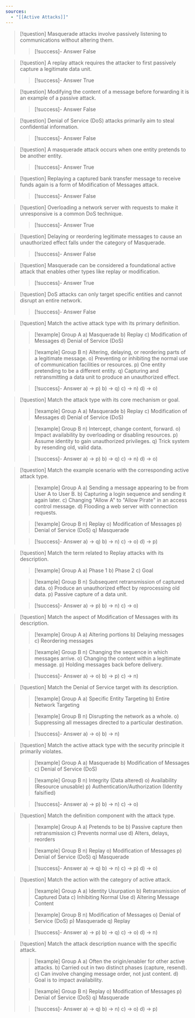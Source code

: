 ```yaml
---
sources:
  - "[[Active Attacks]]"
---
```

> [!question] Masquerade attacks involve passively listening to communications without altering them.
>> [!success]- Answer
>> False

> [!question] A replay attack requires the attacker to first passively capture a legitimate data unit.
>> [!success]- Answer
>> True

> [!question] Modifying the content of a message before forwarding it is an example of a passive attack.
>> [!success]- Answer
>> False

> [!question] Denial of Service (DoS) attacks primarily aim to steal confidential information.
>> [!success]- Answer
>> False

> [!question] A masquerade attack occurs when one entity pretends to be another entity.
>> [!success]- Answer
>> True

> [!question] Replaying a captured bank transfer message to receive funds again is a form of Modification of Messages attack.
>> [!success]- Answer
>> False

> [!question] Overloading a network server with requests to make it unresponsive is a common DoS technique.
>> [!success]- Answer
>> True

> [!question] Delaying or reordering legitimate messages to cause an unauthorized effect falls under the category of Masquerade.
>> [!success]- Answer
>> False

> [!question] Masquerade can be considered a foundational active attack that enables other types like replay or modification.
>> [!success]- Answer
>> True

> [!question] DoS attacks can only target specific entities and cannot disrupt an entire network.
>> [!success]- Answer
>> False

> [!question] Match the active attack type with its primary definition.
>> [!example] Group A
>> a) Masquerade
>> b) Replay
>> c) Modification of Messages
>> d) Denial of Service (DoS)
>
>> [!example] Group B
>> n) Altering, delaying, or reordering parts of a legitimate message.
>> o) Preventing or inhibiting the normal use of communication facilities or resources.
>> p) One entity pretending to be a different entity.
>> q) Capturing and retransmitting a data unit to produce an unauthorized effect.
>
>> [!success]- Answer
>> a) -> p)
>> b) -> q)
>> c) -> n)
>> d) -> o)

> [!question] Match the attack type with its core mechanism or goal.
>> [!example] Group A
>> a) Masquerade
>> b) Replay
>> c) Modification of Messages
>> d) Denial of Service (DoS)
>
>> [!example] Group B
>> n) Intercept, change content, forward.
>> o) Impact availability by overloading or disabling resources.
>> p) Assume identity to gain unauthorized privileges.
>> q) Trick system by resending old, valid data.
>
>> [!success]- Answer
>> a) -> p)
>> b) -> q)
>> c) -> n)
>> d) -> o)

> [!question] Match the example scenario with the corresponding active attack type.
>> [!example] Group A
>> a) Sending a message appearing to be from User A to User B.
>> b) Capturing a login sequence and sending it again later.
>> c) Changing "Allow A" to "Allow Pirate" in an access control message.
>> d) Flooding a web server with connection requests.
>
>> [!example] Group B
>> n) Replay
>> o) Modification of Messages
>> p) Denial of Service (DoS)
>> q) Masquerade
>
>> [!success]- Answer
>> a) -> q)
>> b) -> n)
>> c) -> o)
>> d) -> p)

> [!question] Match the term related to Replay attacks with its description.
>> [!example] Group A
>> a) Phase 1
>> b) Phase 2
>> c) Goal
>
>> [!example] Group B
>> n) Subsequent retransmission of captured data.
>> o) Produce an unauthorized effect by reprocessing old data.
>> p) Passive capture of a data unit.
>
>> [!success]- Answer
>> a) -> p)
>> b) -> n)
>> c) -> o)

> [!question] Match the aspect of Modification of Messages with its description.
>> [!example] Group A
>> a) Altering portions
>> b) Delaying messages
>> c) Reordering messages
>
>> [!example] Group B
>> n) Changing the sequence in which messages arrive.
>> o) Changing the content within a legitimate message.
>> p) Holding messages back before delivery.
>
>> [!success]- Answer
>> a) -> o)
>> b) -> p)
>> c) -> n)

> [!question] Match the Denial of Service target with its description.
>> [!example] Group A
>> a) Specific Entity Targeting
>> b) Entire Network Targeting
>
>> [!example] Group B
>> n) Disrupting the network as a whole.
>> o) Suppressing all messages directed to a particular destination.
>
>> [!success]- Answer
>> a) -> o)
>> b) -> n)

> [!question] Match the active attack type with the security principle it primarily violates.
>> [!example] Group A
>> a) Masquerade
>> b) Modification of Messages
>> c) Denial of Service (DoS)
>
>> [!example] Group B
>> n) Integrity (Data altered)
>> o) Availability (Resource unusable)
>> p) Authentication/Authorization (Identity falsified)
>
>> [!success]- Answer
>> a) -> p)
>> b) -> n)
>> c) -> o)

> [!question] Match the definition component with the attack type.
>> [!example] Group A
>> a) Pretends to be
>> b) Passive capture then retransmission
>> c) Prevents normal use
>> d) Alters, delays, reorders
>
>> [!example] Group B
>> n) Replay
>> o) Modification of Messages
>> p) Denial of Service (DoS)
>> q) Masquerade
>
>> [!success]- Answer
>> a) -> q)
>> b) -> n)
>> c) -> p)
>> d) -> o)

> [!question] Match the action with the category of active attack.
>> [!example] Group A
>> a) Identity Usurpation
>> b) Retransmission of Captured Data
>> c) Inhibiting Normal Use
>> d) Altering Message Content
>
>> [!example] Group B
>> n) Modification of Messages
>> o) Denial of Service (DoS)
>> p) Masquerade
>> q) Replay
>
>> [!success]- Answer
>> a) -> p)
>> b) -> q)
>> c) -> o)
>> d) -> n)

> [!question] Match the attack description nuance with the specific attack.
>> [!example] Group A
>> a) Often the origin/enabler for other active attacks.
>> b) Carried out in two distinct phases (capture, resend).
>> c) Can involve changing message order, not just content.
>> d) Goal is to impact availability.
>
>> [!example] Group B
>> n) Replay
>> o) Modification of Messages
>> p) Denial of Service (DoS)
>> q) Masquerade
>
>> [!success]- Answer
>> a) -> q)
>> b) -> n)
>> c) -> o)
>> d) -> p)